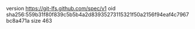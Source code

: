 version https://git-lfs.github.com/spec/v1
oid sha256:559b31f80f839c5b5b4a2d83935273115321f50a2156f94eaf4c7967bc8a471a
size 463
